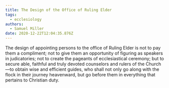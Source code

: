```yaml
---
title: The Design of the Office of Ruling Elder
tags:
  - ecclesiology
authors:
  - Samuel Miller
date: 2020-12-22T12:04:35.876Z
---
```

The design of appointing persons to the office of Ruling Elder is not to pay them a compliment; not to give them an opportunity of figuring as speakers in judicatories; not to create the pageants of ecclesiastical ceremony; but to secure able, faithful and truly devoted counselors and rulers of the Church—to obtain wise and efficient guides, who shall not only go along with the flock in their journey heavenward, but go before them in everything that pertains to Christian duty.